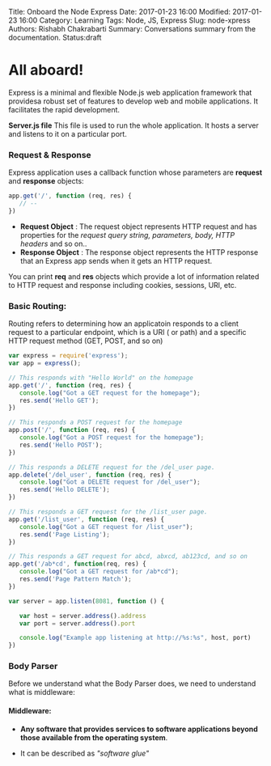 Title: Onboard the Node Express
Date: 2017-01-23 16:00
Modified: 2017-01-23 16:00
Category: Learning
Tags: Node, JS, Express
Slug: node-xpress
Authors: Rishabh Chakrabarti
Summary: Conversations summary from the documentation.
Status:draft

# All aboard!

Express is a minimal and flexible Node.js web application framework that providesa robust set of features to develop web and mobile applications. It facilitates the rapid development.

**Server.js file**
This file is used to run the whole application. It hosts a server and listens to it on a particular port.

### Request & Response
Express application uses a callback function whose parameters are **request** and **response** objects:

```javascript
app.get('/', function (req, res) {
   // --
})
```
 * **Request Object** : The request object represents HTTP request and has properties for the *request query string, parameters, body, HTTP headers* and so on..
 * **Response Object** : The response object represents the HTTP response that an Express app sends when it gets an HTTP request.

You can print **req** and **res** objects which provide a lot of information related to HTTP request and response including cookies, sessions, URl, etc.

### Basic Routing:

Routing refers to determining how an applicatoin responds to a client request to a particular endpoint, which is a URI ( or path) and a specific HTTP request method (GET, POST, and so on)

```js
var express = require('express');
var app = express();

// This responds with "Hello World" on the homepage
app.get('/', function (req, res) {
   console.log("Got a GET request for the homepage");
   res.send('Hello GET');
})

// This responds a POST request for the homepage
app.post('/', function (req, res) {
   console.log("Got a POST request for the homepage");
   res.send('Hello POST');
})

// This responds a DELETE request for the /del_user page.
app.delete('/del_user', function (req, res) {
   console.log("Got a DELETE request for /del_user");
   res.send('Hello DELETE');
})

// This responds a GET request for the /list_user page.
app.get('/list_user', function (req, res) {
   console.log("Got a GET request for /list_user");
   res.send('Page Listing');
})

// This responds a GET request for abcd, abxcd, ab123cd, and so on
app.get('/ab*cd', function(req, res) {   
   console.log("Got a GET request for /ab*cd");
   res.send('Page Pattern Match');
})

var server = app.listen(8081, function () {

   var host = server.address().address
   var port = server.address().port

   console.log("Example app listening at http://%s:%s", host, port)
})
```

### Body Parser

Before we understand what the Body Parser does, we need to understand what is middleware:

#### Middleware:

* **Any software that provides services to software applications beyond those available from the operating system**.

* It can be described as *"software glue"*
